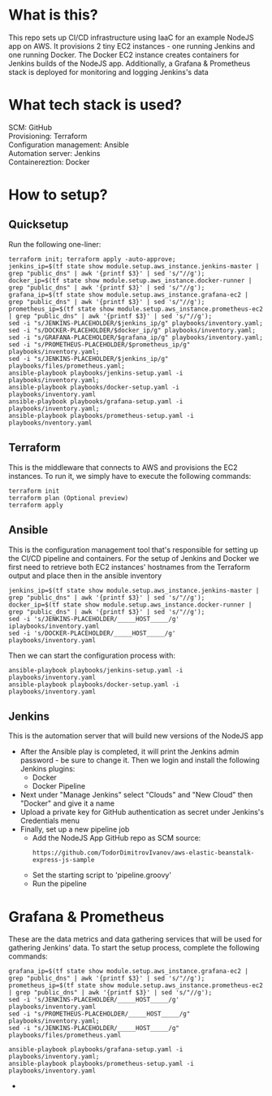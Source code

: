 # What is this? 
This repo sets up CI/CD infrastructure using IaaC for an example NodeJS app on AWS. It provisions 2 tiny EC2 instances - one running Jenkins and one running Docker. The Docker EC2 instance creates containers for Jenkins builds of the NodeJS app. Additionally, a Grafana & Prometheus stack is deployed for monitoring and logging Jenkins's data   
# What tech stack is used? 
SCM: GitHub  
Provisioning: Terraform  
Configuration management: Ansible  
Automation server:  Jenkins  
Containereztion: Docker  

# How to setup? 
## Quicksetup
Run the following one-liner:
```
terraform init; terraform apply -auto-approve; 
jenkins_ip=$(tf state show module.setup.aws_instance.jenkins-master | grep "public_dns" | awk '{printf $3}' | sed 's/"//g');
docker_ip=$(tf state show module.setup.aws_instance.docker-runner | grep "public_dns" | awk '{printf $3}' | sed 's/"//g');
grafana_ip=$(tf state show module.setup.aws_instance.grafana-ec2 | grep "public_dns" | awk '{printf $3}' | sed 's/"//g');
prometheus_ip=$(tf state show module.setup.aws_instance.prometheus-ec2 | grep "public_dns" | awk '{printf $3}' | sed 's/"//g');
sed -i "s/JENKINS-PLACEHOLDER/$jenkins_ip/g" playbooks/inventory.yaml;
sed -i "s/DOCKER-PLACEHOLDER/$docker_ip/g" playbooks/inventory.yaml;
sed -i "s/GRAFANA-PLACEHOLDER/$grafana_ip/g" playbooks/inventory.yaml;
sed -i "s/PROMETHEUS-PLACEHOLDER/$prometheus_ip/g" playbooks/inventory.yaml;
sed -i "s/JENKINS-PLACEHOLDER/$jenkins_ip/g" playbooks/files/prometheus.yaml;
ansible-playbook playbooks/jenkins-setup.yaml -i playbooks/inventory.yaml;
ansible-playbook playbooks/docker-setup.yaml -i playbooks/inventory.yaml
ansible-playbook playbooks/grafana-setup.yaml -i playbooks/inventory.yaml;
ansible-playbook playbooks/prometheus-setup.yaml -i playbooks/nventory.yaml

```
## Terraform
This is the middleware that connects to AWS and provisions the EC2 instances. To run it, we simply have to execute the following commands:
```
terraform init
terraform plan (Optional preview)
terraform apply 
```
## Ansible
This is the configuration management tool that's responsible for setting up the CI/CD pipeline and containers. For the setup of Jenkins and Docker we first need to retrieve both EC2 instances' hostnames from the Terraform output and place then in the ansible inventory
```
jenkins_ip=$(tf state show module.setup.aws_instance.jenkins-master | grep "public_dns" | awk '{printf $3}' | sed 's/"//g');
docker_ip=$(tf state show module.setup.aws_instance.docker-runner | grep "public_dns" | awk '{printf $3}' | sed 's/"//g');
sed -i 's/JENKINS-PLACEHOLDER/_____HOST_____/g' iplaybooks/inventory.yaml
sed -i 's/DOCKER-PLACEHOLDER/_____HOST_____/g' playbooks/inventory.yaml
```
Then we can start the configuration process with:  
```
ansible-playbook playbooks/jenkins-setup.yaml -i playbooks/inventory.yaml
ansible-playbook playbooks/docker-setup.yaml -i playbooks/inventory.yaml
```
## Jenkins 
This is the automation server that will build new versions of the NodeJS app
* After the Ansible play is completed, it will print the Jenkins admin password - be sure to change it. Then we login and install the following Jenkins plugins: 
  * Docker
  * Docker Pipeline
* Next under "Manage Jenkins" select "Clouds" and "New Cloud" then "Docker" and give it a name 
* Upload a private key for GitHub authentication as  secret under Jenkins's Credentials menu
* Finally, set up a new pipeline job 
  * Add the NodeJS App GitHub repo as SCM source:
    ```
    https://github.com/TodorDimitrovIvanov/aws-elastic-beanstalk-express-js-sample
    ```
  * Set the starting script to 'pipeline.groovy'
  * Run the pipeline
# Grafana & Prometheus 
These are the data metrics and data gathering services that will be used for gathering Jenkins' data. To start the setup process, complete the following commands:
```
grafana_ip=$(tf state show module.setup.aws_instance.grafana-ec2 | grep "public_dns" | awk '{printf $3}' | sed 's/"//g');
prometheus_ip=$(tf state show module.setup.aws_instance.prometheus-ec2 | grep "public_dns" | awk '{printf $3}' | sed 's/"//g');
sed -i 's/JENKINS-PLACEHOLDER/_____HOST_____/g' playbooks/inventory.yaml
sed -i "s/PROMETHEUS-PLACEHOLDER/_____HOST_____/g" playbooks/inventory.yaml;
sed -i "s/JENKINS-PLACEHOLDER/_____HOST_____/g" playbooks/files/prometheus.yaml
```
```
ansible-playbook playbooks/grafana-setup.yaml -i playbooks/inventory.yaml;
ansible-playbook playbooks/prometheus-setup.yaml -i playbooks/inventory.yaml
```
* 